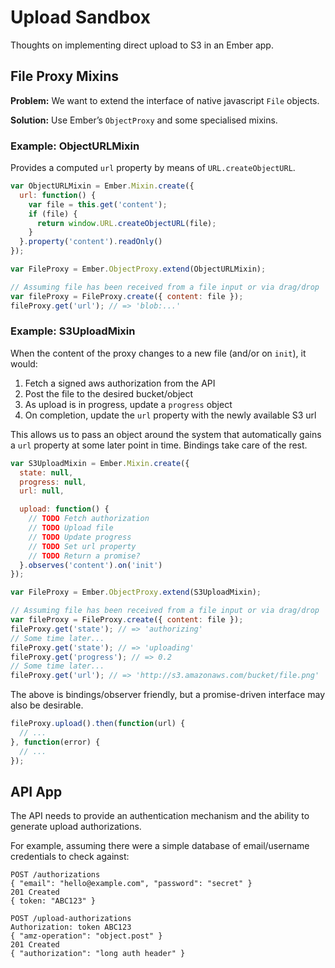 # Upload Sandbox

Thoughts on implementing direct upload to S3 in an Ember app.

## File Proxy Mixins

**Problem:** We want to extend the interface of native javascript `File` objects.

**Solution:** Use Ember’s `ObjectProxy` and some specialised mixins.

### Example: ObjectURLMixin

Provides a computed `url` property by means of `URL.createObjectURL`.

```js
var ObjectURLMixin = Ember.Mixin.create({
  url: function() {
    var file = this.get('content');
    if (file) {
      return window.URL.createObjectURL(file);
    }
  }.property('content').readOnly()
});

var FileProxy = Ember.ObjectProxy.extend(ObjectURLMixin);

// Assuming file has been received from a file input or via drag/drop
var fileProxy = FileProxy.create({ content: file });
fileProxy.get('url'); // => 'blob:...'
```

### Example: S3UploadMixin

When the content of the proxy changes to a new file (and/or on `init`), it would:

1. Fetch a signed aws authorization from the API
2. Post the file to the desired bucket/object
3. As upload is in progress, update a `progress` object
4. On completion, update the `url` property with the newly available S3 url

This allows us to pass an object around the system that automatically gains a
`url` property at some later point in time. Bindings take care of the rest.

```js
var S3UploadMixin = Ember.Mixin.create({
  state: null,
  progress: null,
  url: null,

  upload: function() {
    // TODO Fetch authorization
    // TODO Upload file
    // TODO Update progress
    // TODO Set url property
    // TODO Return a promise?
  }.observes('content').on('init')
});

var FileProxy = Ember.ObjectProxy.extend(S3UploadMixin);

// Assuming file has been received from a file input or via drag/drop
var fileProxy = FileProxy.create({ content: file });
fileProxy.get('state'); // => 'authorizing'
// Some time later...
fileProxy.get('state'); // => 'uploading'
fileProxy.get('progress'); // => 0.2
// Some time later...
fileProxy.get('url'); // => 'http://s3.amazonaws.com/bucket/file.png'
```

The above is bindings/observer friendly, but a promise-driven interface may
also be desirable.

```js
fileProxy.upload().then(function(url) {
  // ...
}, function(error) {
  // ...
});
```

## API App

The API needs to provide an authentication mechanism and the ability to
generate upload authorizations.

For example, assuming there were a simple database of email/username
credentials to check against:

```
POST /authorizations
{ "email": "hello@example.com", "password": "secret" }
201 Created
{ token: "ABC123" }

POST /upload-authorizations
Authorization: token ABC123
{ "amz-operation": "object.post" }
201 Created
{ "authorization": "long auth header" }
```
